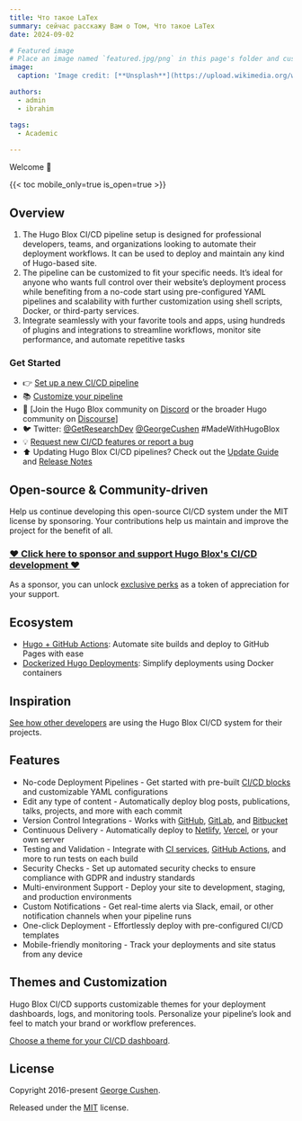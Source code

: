 ```yaml
---
title: Что такое LaTex
summary: cейчас расскажу Вам о Том, Что такое LaTex
date: 2024-09-02

# Featured image
# Place an image named `featured.jpg/png` in this page's folder and customize its options here.
image:
  caption: 'Image credit: [**Unsplash**](https://upload.wikimedia.org/wikipedia/commons/9/92/LaTeX_logo.svg)'

authors:
  - admin
  - ibrahim

tags:
  - Academic
  
---
```


Welcome 👋

{{< toc mobile_only=true is_open=true >}}

## Overview
1. The Hugo Blox CI/CD pipeline setup is designed for professional developers, teams, and organizations looking to automate their deployment workflows. It can be used to deploy and maintain any kind of Hugo-based site.
2. The pipeline can be customized to fit your specific needs. It’s ideal for anyone who wants full control over their website’s deployment process while benefiting from a no-code start using pre-configured YAML pipelines and scalability with further customization using shell scripts, Docker, or third-party services.
3. Integrate seamlessly with your favorite tools and apps, using hundreds of plugins and integrations to streamline workflows, monitor site performance, and automate repetitive tasks

[//]: # ([![The template is mobile first with a responsive design to ensure that your site looks stunning on every device.]&#40;https://raw.githubusercontent.com/wowchemy/wowchemy-hugo-modules/main/starters/academic/preview.png&#41;]&#40;https://hugoblox.com&#41;)

### Get Started

- 👉 [Set up a new CI/CD pipeline](https://hugoblox.com/cicd-setup/)
- 📚 [Customize your pipeline](https://docs.hugoblox.com/cicd/)
- 💬 [Join the Hugo Blox community on [Discord](https://discord.gg/z8wNYzb) or the broader Hugo community on [Discourse](https://discourse.gohugo.io)]
- 🐦 Twitter: [@GetResearchDev](https://twitter.com/GetResearchDev) [@GeorgeCushen](https://twitter.com/GeorgeCushen) #MadeWithHugoBlox
- 💡 [Request new CI/CD features or report a bug](https://github.com/HugoBlox/hugo-blox-builder/issues)
- ⬆️ Updating Hugo Blox CI/CD pipelines? Check out the [Update Guide](https://docs.hugoblox.com/reference/cicd-update/) and [Release Notes](https://github.com/HugoBlox/hugo-blox-builder/releases)

## Open-source & Community-driven

Help us continue developing this open-source CI/CD system under the MIT license by sponsoring. Your contributions help us maintain and improve the project for the benefit of all.

### [❤️ Click here to sponsor and support Hugo Blox's CI/CD development ❤️](https://hugoblox.com/sponsor/)

As a sponsor, you can unlock [exclusive perks](https://hugoblox.com/sponsor/) as a token of appreciation for your support.

## Ecosystem

- [Hugo + GitHub Actions](https://github.com/GetRD/hugo-gh-actions-template): Automate site builds and deploy to GitHub Pages with ease
- [Dockerized Hugo Deployments](https://github.com/GetRD/hugo-docker-template): Simplify deployments using Docker containers

## Inspiration

[See how other developers](https://hugoblox.com/creators/) are using the Hugo Blox CI/CD system for their projects.

## Features

- No-code Deployment Pipelines - Get started with pre-built [CI/CD blocks](https://hugoblox.com/cicd-blocks/) and customizable YAML configurations
- Edit any type of content - Automatically deploy blog posts, publications, talks, projects, and more with each commit
- Version Control Integrations - Works with [GitHub](https://github.com), [GitLab](https://gitlab.com), and [Bitbucket](https://bitbucket.org)
- Continuous Delivery - Automatically deploy to [Netlify](https://www.netlify.com), [Vercel](https://vercel.com), or your own server
- Testing and Validation - Integrate with [CI services](https://circleci.com), [GitHub Actions](https://github.com/features/actions), and more to run tests on each build
- Security Checks - Set up automated security checks to ensure compliance with GDPR and industry standards
- Multi-environment Support - Deploy your site to development, staging, and production environments
- Custom Notifications - Get real-time alerts via Slack, email, or other notification channels when your pipeline runs
- One-click Deployment - Effortlessly deploy with pre-configured CI/CD templates
- Mobile-friendly monitoring - Track your deployments and site status from any device

## Themes and Customization

Hugo Blox CI/CD supports customizable themes for your deployment dashboards, logs, and monitoring tools. Personalize your pipeline’s look and feel to match your brand or workflow preferences.

[Choose a theme for your CI/CD dashboard](https://docs.hugoblox.com/cicd-dashboard/).

## License

Copyright 2016-present [George Cushen](https://georgecushen.com).

Released under the [MIT](https://github.com/HugoBlox/hugo-blox-builder/blob/main/LICENSE.md) license.
